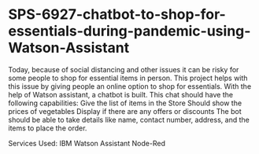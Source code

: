 # SPS-6927-chatbot-to-shop-for-essentials-during-pandemic-using-Watson-Assistant

Today, because of social distancing and other issues it can be risky for some people to shop for essential items in person. This project helps with this issue by giving people an online option to shop for essentials. With the help of Watson assistant, a chatbot is built. This chat should have the following capabilities:
  Give the list of items in the Store
  Should show the  prices of vegetables
  Display if there are any offers or discounts
  The bot should be able to take details like name, contact number, address, and the items to place the order.


Services Used:
IBM Watson Assistant
Node-Red 





